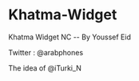 Khatma-Widget
=============

Khatma Widget NC -- By Youssef Eid 

Twitter : @arabphones

The idea of @iTurki_N
